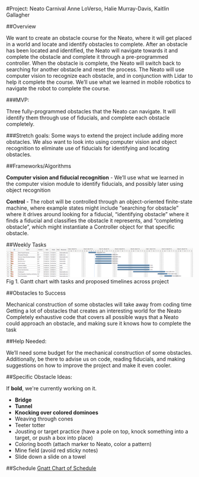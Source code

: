 #Project: Neato Carnival
Anne LoVerso, Halie Murray-Davis, Kaitlin Gallagher

##Overview

We want to create an obstacle course for the Neato, where it will get placed in a world and locate and identify obstacles to complete.  After an obstacle has been located and identified, the Neato will navigate towards it and complete the obstacle and complete it through a pre-programmed controller.  When the obstacle is complete, the Neato will switch back to searching for another obstacle and reset the process.  The Neato will use computer vision to recognize each obstacle, and in conjunction with Lidar to help it complete the course.  We’ll use what we learned in mobile robotics to navigate the robot to complete the course.

###MVP:

Three fully-programmed obstacles that the Neato can navigate.  It will identify them through use of fiducials, and complete each obstacle completely.

###Stretch goals:
Some ways to extend the project include adding more obstacles.  We also want to look into using computer vision and object recognition to eliminate use of fiducials for identifying and locating obstacles.

##Frameworks/Algorithms

**Computer vision and fiducial recognition** - We’ll use what we learned in the computer vision module to identify fiducials, and possibly later using object recognition

**Control** - The robot will be controlled through an object-oriented finite-state machine, where example states might include “searching for obstacle” where it drives around looking for a fiducial, “identifying obstacle” where it finds a fiducial and classifies the obstacle it represents, and “completing obstacle”, which might instantiate a Controller object for that specific obstacle.

##Weekly Tasks
![Figure 1](/photos/scheduleImage.png)
Fig 1. Gantt chart with tasks and proposed timelines across project

##Obstacles to Success

Mechanical construction of some obstacles will take away from coding time
Getting a lot of obstacles that creates an interesting world for the Neato
Completely exhaustive code that covers all possible ways that a Neato could approach an obstacle, and making sure it knows how to complete the task

##Help Needed:

We’ll need some budget for the mechanical construction of some obstacles.  Additionally, be there to advise us on code, reading fiducials, and making suggestions on how to improve the project and make it even cooler.

##Specific Obstacle Ideas:

If **bold**, we're currently working on it.
- **Bridge**
- **Tunnel**
- **Knocking over colored dominoes**
- Weaving through cones
- Teeter totter
- Jousting or target practice (have a pole on top, knock something into a target, or push a box into place)
- Coloring booth (attach marker to Neato, color a pattern)
- Mine field (avoid red sticky notes)
- Slide down a slide on a towel


##Schedule
[Gnatt Chart of Schedule](https://raw.githubusercontent.com/hmurraydavis/neato_carnival/master/photos/scheduleImage.png)



